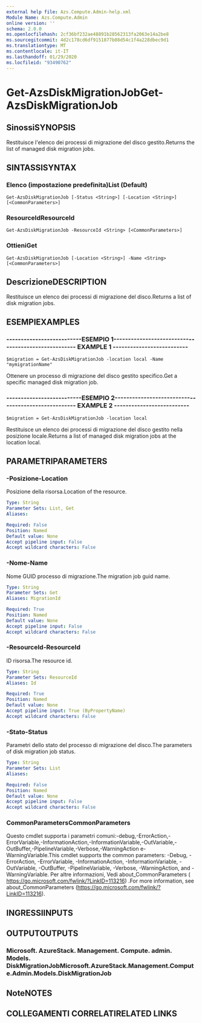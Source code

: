 ```yaml
---
external help file: Azs.Compute.Admin-help.xml
Module Name: Azs.Compute.Admin
online version: ''
schema: 2.0.0
ms.openlocfilehash: 2cf36bf232ae48891b28562313fa2063e14a2be8
ms.sourcegitcommit: 4d2c178cd6df9151877b08d54c1f4a228dbec9d1
ms.translationtype: MT
ms.contentlocale: it-IT
ms.lasthandoff: 01/29/2020
ms.locfileid: "93490762"
---
```

# <span data-ttu-id="c3306-101">Get-AzsDiskMigrationJob</span><span class="sxs-lookup"><span data-stu-id="c3306-101">Get-AzsDiskMigrationJob</span></span>

## <span data-ttu-id="c3306-102">Sinossi</span><span class="sxs-lookup"><span data-stu-id="c3306-102">SYNOPSIS</span></span>
<span data-ttu-id="c3306-103">Restituisce l'elenco dei processi di migrazione del disco gestito.</span><span class="sxs-lookup"><span data-stu-id="c3306-103">Returns the list of managed disk migration jobs.</span></span>

## <span data-ttu-id="c3306-104">SINTASSI</span><span class="sxs-lookup"><span data-stu-id="c3306-104">SYNTAX</span></span>

### <span data-ttu-id="c3306-105">Elenco (impostazione predefinita)</span><span class="sxs-lookup"><span data-stu-id="c3306-105">List (Default)</span></span>
```
Get-AzsDiskMigrationJob [-Status <String>] [-Location <String>] [<CommonParameters>]
```

### <span data-ttu-id="c3306-106">ResourceId</span><span class="sxs-lookup"><span data-stu-id="c3306-106">ResourceId</span></span>
```
Get-AzsDiskMigrationJob -ResourceId <String> [<CommonParameters>]
```

### <span data-ttu-id="c3306-107">Ottieni</span><span class="sxs-lookup"><span data-stu-id="c3306-107">Get</span></span>
```
Get-AzsDiskMigrationJob [-Location <String>] -Name <String> [<CommonParameters>]
```

## <span data-ttu-id="c3306-108">Descrizione</span><span class="sxs-lookup"><span data-stu-id="c3306-108">DESCRIPTION</span></span>
<span data-ttu-id="c3306-109">Restituisce un elenco dei processi di migrazione del disco.</span><span class="sxs-lookup"><span data-stu-id="c3306-109">Returns a list of disk migration jobs.</span></span>

## <span data-ttu-id="c3306-110">ESEMPI</span><span class="sxs-lookup"><span data-stu-id="c3306-110">EXAMPLES</span></span>

### <span data-ttu-id="c3306-111">--------------------------ESEMPIO 1--------------------------</span><span class="sxs-lookup"><span data-stu-id="c3306-111">-------------------------- EXAMPLE 1 --------------------------</span></span>
```
$migration = Get-AzsDiskMigrationJob -location local -Name "mymigrationName"
```

<span data-ttu-id="c3306-112">Ottenere un processo di migrazione del disco gestito specifico.</span><span class="sxs-lookup"><span data-stu-id="c3306-112">Get a specific managed disk migration job.</span></span>

### <span data-ttu-id="c3306-113">--------------------------ESEMPIO 2--------------------------</span><span class="sxs-lookup"><span data-stu-id="c3306-113">-------------------------- EXAMPLE 2 --------------------------</span></span>
```
$migration = Get-AzsDiskMigrationJob -location local
```

<span data-ttu-id="c3306-114">Restituisce un elenco dei processi di migrazione del disco gestito nella posizione locale.</span><span class="sxs-lookup"><span data-stu-id="c3306-114">Returns a list of managed disk migration jobs at the location local.</span></span>

## <span data-ttu-id="c3306-115">PARAMETRI</span><span class="sxs-lookup"><span data-stu-id="c3306-115">PARAMETERS</span></span>

### <span data-ttu-id="c3306-116">-Posizione</span><span class="sxs-lookup"><span data-stu-id="c3306-116">-Location</span></span>
<span data-ttu-id="c3306-117">Posizione della risorsa.</span><span class="sxs-lookup"><span data-stu-id="c3306-117">Location of the resource.</span></span>

```yaml
Type: String
Parameter Sets: List, Get
Aliases: 

Required: False
Position: Named
Default value: None
Accept pipeline input: False
Accept wildcard characters: False
```

### <span data-ttu-id="c3306-118">-Nome</span><span class="sxs-lookup"><span data-stu-id="c3306-118">-Name</span></span>
<span data-ttu-id="c3306-119">Nome GUID processo di migrazione.</span><span class="sxs-lookup"><span data-stu-id="c3306-119">The migration job guid name.</span></span>

```yaml
Type: String
Parameter Sets: Get
Aliases: MigrationId

Required: True
Position: Named
Default value: None
Accept pipeline input: False
Accept wildcard characters: False
```

### <span data-ttu-id="c3306-120">-ResourceId</span><span class="sxs-lookup"><span data-stu-id="c3306-120">-ResourceId</span></span>
<span data-ttu-id="c3306-121">ID risorsa.</span><span class="sxs-lookup"><span data-stu-id="c3306-121">The resource id.</span></span>

```yaml
Type: String
Parameter Sets: ResourceId
Aliases: Id

Required: True
Position: Named
Default value: None
Accept pipeline input: True (ByPropertyName)
Accept wildcard characters: False
```

### <span data-ttu-id="c3306-122">-Stato</span><span class="sxs-lookup"><span data-stu-id="c3306-122">-Status</span></span>
<span data-ttu-id="c3306-123">Parametri dello stato del processo di migrazione del disco.</span><span class="sxs-lookup"><span data-stu-id="c3306-123">The parameters of disk migration job status.</span></span>

```yaml
Type: String
Parameter Sets: List
Aliases: 

Required: False
Position: Named
Default value: None
Accept pipeline input: False
Accept wildcard characters: False
```

### <span data-ttu-id="c3306-124">CommonParameters</span><span class="sxs-lookup"><span data-stu-id="c3306-124">CommonParameters</span></span>
<span data-ttu-id="c3306-125">Questo cmdlet supporta i parametri comuni:-debug,-ErrorAction,-ErrorVariable,-InformationAction,-InformationVariable,-OutVariable,-OutBuffer,-PipelineVariable,-Verbose,-WarningAction e-WarningVariable.</span><span class="sxs-lookup"><span data-stu-id="c3306-125">This cmdlet supports the common parameters: -Debug, -ErrorAction, -ErrorVariable, -InformationAction, -InformationVariable, -OutVariable, -OutBuffer, -PipelineVariable, -Verbose, -WarningAction, and -WarningVariable.</span></span> <span data-ttu-id="c3306-126">Per altre informazioni, Vedi about_CommonParameters ( https://go.microsoft.com/fwlink/?LinkID=113216) .</span><span class="sxs-lookup"><span data-stu-id="c3306-126">For more information, see about_CommonParameters (https://go.microsoft.com/fwlink/?LinkID=113216).</span></span>

## <span data-ttu-id="c3306-127">INGRESSI</span><span class="sxs-lookup"><span data-stu-id="c3306-127">INPUTS</span></span>

## <span data-ttu-id="c3306-128">OUTPUT</span><span class="sxs-lookup"><span data-stu-id="c3306-128">OUTPUTS</span></span>

### <span data-ttu-id="c3306-129">Microsoft. AzureStack. Management. Compute. admin. Models. DiskMigrationJob</span><span class="sxs-lookup"><span data-stu-id="c3306-129">Microsoft.AzureStack.Management.Compute.Admin.Models.DiskMigrationJob</span></span>

## <span data-ttu-id="c3306-130">Note</span><span class="sxs-lookup"><span data-stu-id="c3306-130">NOTES</span></span>

## <span data-ttu-id="c3306-131">COLLEGAMENTI CORRELATI</span><span class="sxs-lookup"><span data-stu-id="c3306-131">RELATED LINKS</span></span>

